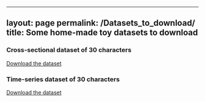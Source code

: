 
---
layout: page
permalink: /Datasets_to_download/
title: Some home-made toy datasets to download
---

### Cross-sectional dataset of 30 characters 
 
 <a id="raw-url" href="https://github.com/fleurgaudfernau/fleurgaudfernau.github.io/raw/master/assets/img/characters.zip" download>Download the dataset</a>
 
 ### Time-series dataset of 30 characters 
 
  <a id="raw-url" href="https://github.com/fleurgaudfernau/fleurgaudfernau.github.io/raw/master/assets/img/characters.zip" download>Download the dataset</a>

